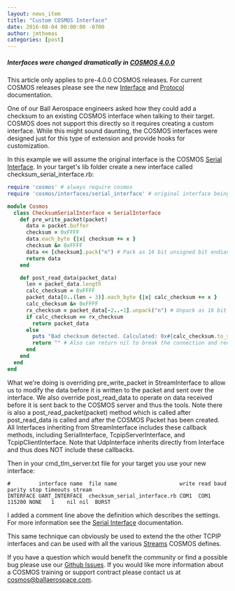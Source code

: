 ```yaml
---
layout: news_item
title: "Custom COSMOS Interface"
date: 2016-08-04 00:00:00 -0700
author: jmthomas
categories: [post]
---
```


<div class="note warning">
  <h5>Interfaces were changed dramatically in <a href="/news/2017/08/04/cosmos-4-0-0-released/">COSMOS 4.0.0</a></h5>
  <p>This article only applies to pre-4.0.0 COSMOS releases. For current COSMOS releases please see the new <a href="/docs/v4/interfaces/">Interface</a> and <a href="/docs/protocols/">Protocol</a> documentation.</p>
</div>

One of our Ball Aerospace engineers asked how they could add a checksum to an existing COSMOS interface when talking to their target. COSMOS does not support this directly so it requires creating a custom interface. While this might sound daunting, the COSMOS interfaces were designed just for this type of extension and provide hooks for customization.

In this example we will assume the original interface is the COSMOS [Serial Interface](/docs/v4/interfaces#serial-interface). In your target's lib folder create a new interface called checksum_serial_interface.rb:

```ruby
require 'cosmos' # always require cosmos
require 'cosmos/interfaces/serial_interface' # original interface being extended

module Cosmos
  class ChecksumSerialInterface < SerialInterface
    def pre_write_packet(packet)
      data = packet.buffer
      checksum = 0xFFFF
      data.each_byte {|x| checksum += x }
      checksum &= 0xFFFF
      data << [checksum].pack("n") # Pack as 16 bit unsigned bit endian
      return data
    end

    def post_read_data(packet_data)
      len = packet_data.length
      calc_checksum = 0xFFFF
      packet_data[0..(len - 3)].each_byte {|x| calc_checksum += x }
      calc_checksum &= 0xFFFF
      rx_checksum = packet_data[-2..-1].unpack("n") # Unpack as 16 bit unsigned big endian
      if calc_checksum == rx_checksum
        return packet_data
      else
        puts "Bad checksum detected. Calculated: 0x#{calc_checksum.to_s(16)} Received: 0x#{rx_checksum.to_s(16)}. Dropping packet."
        return "" # Also can return nil to break the connection and reconnect to the target
      end
    end
  end
end
```

What we're doing is overriding pre_write_packet in StreamInterface to allow us to modify the data before it is written to the packet and sent over the interface. We also override post_read_data to operate on data received before it is sent back to the COSMOS server and thus the tools. Note there is also a post_read_packet(packet) method which is called after post_read_data is called and after the COSMOS Packet has been created. All Interfaces inheriting from StreamInterface includes these callback methods, including SerialInterface, TcpipServerInterface, and TcpipClientInterface. Note that UdpInterface inherits directly from Interface and thus does NOT include these callbacks.

Then in your cmd_tlm_server.txt file for your target you use your new interface:

```
#         interface name  file name                    write read baud   parity stop timeouts stream
INTERFACE UART_INTERFACE  checksum_serial_interface.rb COM1  COM1 115200 NONE   1    nil nil  BURST
```

I added a comment line above the definition which describes the settings. For more information see the [Serial Interface](/docs/v4/interfaces#serial-interface) documentation.

This same technique can obviously be used to extend the the other TCPIP interfaces and can be used with all the various [Streams](/docs/v4/interfaces#streams) COSMOS defines.

If you have a question which would benefit the community or find a possible bug please use our [Github Issues](https://github.com/BallAerospace/COSMOS/issues). If you would like more information about a COSMOS training or support contract please contact us at <cosmos@ballaerospace.com>.
